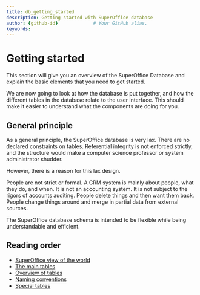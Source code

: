 ```yaml
---
title: db_getting_started       
description: Getting started with SuperOffice database
author: {github-id}             # Your GitHub alias.
keywords:
---
```


# Getting started

This section will give you an overview of the SuperOffice Database and explain the basic elements that you need to get started.

We are now going to look at how the database is put together, and how the different tables in the database relate to the user interface. This should make it easier to understand what the components are doing for you.

## General principle

As a general principle, the SuperOffice database is very lax. There are no declared constraints on tables. Referential integrity is not enforced strictly, and the structure would make a computer science professor or system administrator shudder.

However, there is a reason for this lax design.

People are not strict or formal. A CRM system is mainly about people, what they do, and when. It is not an accounting system. It is not subject to the rigors of accounts auditing. People delete things and then want them back. People change things around and merge in partial data from external sources.

The SuperOffice database schema is intended to be flexible while being understandable and efficient.

## Reading order

* [SuperOffice view of the world][1]
* [The main tables][2]
* [Overview of tables][3]
* [Naming conventions][4]
* [Special tables][5]

<!-- Referenced links -->
[1]: so-view-of-the-world.md
[2]: main-tables.md
[3]: overview.md
[4]: naming-conventions.md
[5]: special-tables.md
